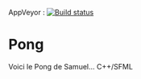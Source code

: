 AppVeyor : [![Build status](https://ci.appveyor.com/api/projects/status/ka99hyd77y6w37g5?svg=true)](https://ci.appveyor.com/project/SamuelGallay/pong)


# Pong

Voici le Pong de Samuel... C++/SFML
